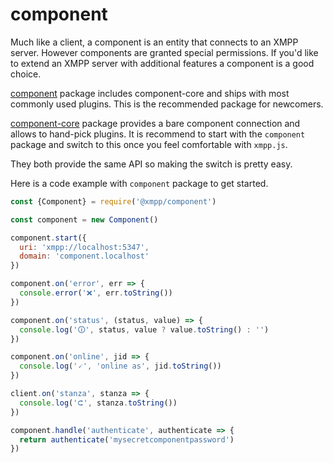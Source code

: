 # component

Much like a client, a component is an entity that connects to an XMPP server. However components are granted special permissions. If you'd like to extend an XMPP server with additional features a component is a good choice.

[component](/packages/component) package includes component-core and ships with most commonly used plugins. This is the recommended package for newcomers.

[component-core](/packages/component-core) package provides a bare component connection and allows to hand-pick plugins. It is recommend to start with the `component` package and switch to this once you feel comfortable with `xmpp.js`.

They both provide the same API so making the switch is pretty easy.

Here is a code example with `component` package to get started.

```js
const {Component} = require('@xmpp/component')

const component = new Component()

component.start({
  uri: 'xmpp://localhost:5347',
  domain: 'component.localhost'
})

component.on('error', err => {
  console.error('❌', err.toString())
})

component.on('status', (status, value) => {
  console.log('🛈', status, value ? value.toString() : '')
})

component.on('online', jid => {
  console.log('🗸', 'online as', jid.toString())
})

client.on('stanza', stanza => {
  console.log('⮈', stanza.toString())
})

component.handle('authenticate', authenticate => {
  return authenticate('mysecretcomponentpassword')
})
```
